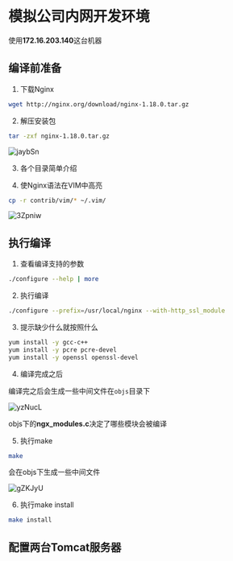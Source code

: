 # 模拟公司内网开发环境

使用**172.16.203.140**这台机器

## 编译前准备

1. 下载Nginx

```bash
wget http://nginx.org/download/nginx-1.18.0.tar.gz
```

2. 解压安装包

```bash
tar -zxf nginx-1.18.0.tar.gz 
```

![jaybSn](https://image.hualihai.cn/blog/jaybSn.png)

3. 各个目录简单介绍


4. 使Nginx语法在VIM中高亮

```bash
cp -r contrib/vim/* ~/.vim/
```

![3Zpniw](https://image.hualihai.cn/blog/3Zpniw.png)

## 执行编译

1. 查看编译支持的参数

```bash
./configure --help | more
```

2. 执行编译

```bash
./configure --prefix=/usr/local/nginx --with-http_ssl_module
```

3. 提示缺少什么就按照什么

```bash
yum install -y gcc-c++
yum install -y pcre pcre-devel
yum install -y openssl openssl-devel
```

4. 编译完成之后

编译完之后会生成一些中间文件在`objs`目录下

![yzNucL](https://image.hualihai.cn/blog/yzNucL.png)

objs下的**ngx_modules.c**决定了哪些模块会被编译

5. 执行make

```bash
make
```

会在objs下生成一些中间文件

![gZKJyU](https://image.hualihai.cn/blog/gZKJyU.png)

6. 执行make install

```bash
make install
```

## 配置两台Tomcat服务器



